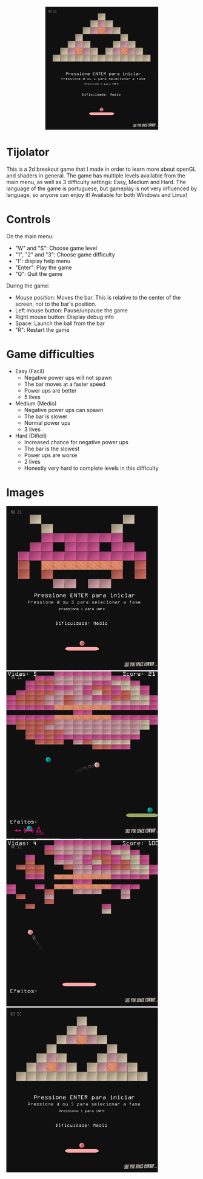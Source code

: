 <p align="center">
<img src="images/Screenshot_1.png" height="324">
</p>

# Tijolator
This is a 2d breakout game that I made in order to learn more about openGL and shaders in general. The game has multiple levels available from the main menu, as well as 3 difficulty settings: Easy, Medium and Hard. The language of the game is portuguese, but gameplay is not very influenced by language, so anyone can enjoy it! Available for both Windows and Linux!

# Controls
On the main menu:
- "W" and "S": Choose game level
- "1", "2" and "3": Choose game difficulty
- "I": display help menu
- "Enter": Play the game
- "Q": Quit the game

During the game:
- Mouse position: Moves the bar. This is relative to the center of the screen, not to the bar's position.
- Left mouse button: Pause/unpause the game
- Right mouse button: Display debug info
- Space: Launch the ball from the bar
- "R": Restart the game

# Game difficulties
- Easy (Facil)
    - Negative power ups will not spawn
    - The bar moves at a faster speed
    - Power ups are better
    - 5 lives
- Medium (Medio)
    - Negative power ups can spawn
    - The bar is slower
    - Normal power ups
    - 3 lives
- Hard (Dificil)
    - Increased chance for negative power ups
    - The bar is the slowest
    - Power ups are worse
    - 2 lives
    - Honestly very hard to complete levels in this difficulty

# Images
<p float="left">
  <img src="images/Screenshot_2.png" width="400" />
  <img src="images/Screenshot_3.png" width="400" />
  <img src="images/Screenshot_5.png" width="400" />
  <img src="images/Screenshot_1.png" width="400" />
</p>